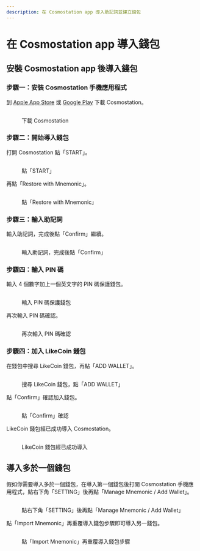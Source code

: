 ```yaml
---
description: 在 Cosmostation app 導入助記詞並建立錢包
---
```


# 在 Cosmostation app 導入錢包

## 安裝 Cosmostation app 後導入錢包

### 步驟一：安裝 Cosmostation 手機應用程式

到 [Apple App Store](https://apps.apple.com/us/app/cosmostation/id1459830339) 或 [Google Play](https://play.google.com/store/apps/details?id=wannabit.io.cosmostaion\&hl=en\_US\&gl=US) 下載 Cosmostation。

<figure><img src="../../../.gitbook/assets/Cosmostation mobile import wallet 1.png" alt=""><figcaption><p>下載 Cosmostation</p></figcaption></figure>

### 步驟二：開始導入錢包

打開 Cosmostation 點「START」。

<figure><img src="../../../.gitbook/assets/Cosmostation mobile import wallet 2.png" alt=""><figcaption><p>點「START」</p></figcaption></figure>

再點「Restore with Mnemonic」。

<figure><img src="../../../.gitbook/assets/Cosmostation mobile import wallet 3.png" alt=""><figcaption><p>點「Restore with Mnemonic」</p></figcaption></figure>

### 步驟三：輸入助記詞

輸入助記詞，完成後點「Confirm」繼續。

<figure><img src="../../../.gitbook/assets/Cosmostation mobile import wallet 4.jpg" alt=""><figcaption><p>輸入助記詞，完成後點「Confirm」</p></figcaption></figure>

### 步驟四：輸入 PIN 碼

輸入 4 個數字加上一個英文字的 PIN 碼保護錢包。

<figure><img src="../../../.gitbook/assets/Cosmostation mobile import wallet 5.png" alt=""><figcaption><p>輸入 PIN 碼保護錢包</p></figcaption></figure>

再次輸入 PIN 碼確認。

<figure><img src="../../../.gitbook/assets/Cosmostation mobile import wallet 6.png" alt=""><figcaption><p>再次輸入 PIN 碼確認</p></figcaption></figure>

### 步驟四：加入 LikeCoin 錢包

在錢包中搜尋 LikeCoin 錢包，再點「ADD WALLET」。

<figure><img src="../../../.gitbook/assets/Cosmostation mobile import wallet 7.png" alt=""><figcaption><p>搜尋 LikeCoin 錢包，點「ADD WALLET」</p></figcaption></figure>

點「Confirm」確認加入錢包。

<figure><img src="../../../.gitbook/assets/Cosmostation mobile import wallet 8.png" alt=""><figcaption><p>點「Confirm」確認</p></figcaption></figure>

LikeCoin 錢包經已成功導入 Cosmostation。

<figure><img src="../../../.gitbook/assets/Cosmostation mobile import wallet 9.png" alt=""><figcaption><p>LikeCoin 錢包經已成功導入</p></figcaption></figure>

## 導入多於一個錢包

假如你需要導入多於一個錢包，在導入第一個錢包後打開 Cosmostation 手機應用程式，點右下角「SETTING」後再點「Manage Mnemonic / Add Wallet」。

<figure><img src="../../../.gitbook/assets/Cosmostation mobile import wallet 10.png" alt=""><figcaption><p>點右下角「SETTING」後再點「Manage Mnemonic / Add Wallet」</p></figcaption></figure>

點「Import Mnemonic」再重覆導入錢包步驟即可導入另一錢包。

<figure><img src="../../../.gitbook/assets/Cosmostation mobile import wallet 11.png" alt=""><figcaption><p>點「Import Mnemonic」再重覆導入錢包步驟</p></figcaption></figure>

